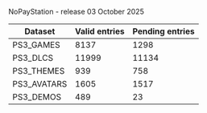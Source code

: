 NoPayStation - release 03 October 2025

|  Dataset  |Valid entries|Pending entries|
|-----------|-------------|---------------|
| PS3_GAMES |     8137    |      1298     |
|  PS3_DLCS |    11999    |     11134     |
| PS3_THEMES|     939     |      758      |
|PS3_AVATARS|     1605    |      1517     |
| PS3_DEMOS |     489     |       23      |